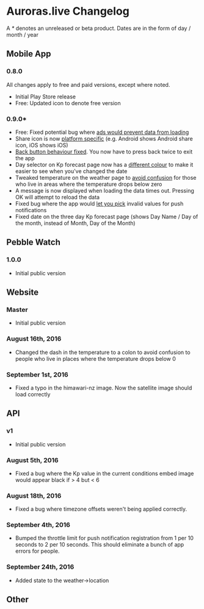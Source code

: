 # Auroras.live Changelog
A _*_ denotes an unreleased or beta product. Dates are in the form of day / month / year

## Mobile App

### 0.8.0
All changes apply to free and paid versions, except where noted.

 - Initial Play Store release
 - Free: Updated icon to denote free version
 
### 0.9.0*

 - Free: Fixed potential bug where [ads would prevent data from loading](https://github.com/Auroras-live/issues/issues/11)
 - Share icon is now [platform specific](https://github.com/Auroras-live/issues/issues/8) (e.g. Android shows Android share icon, iOS shows iOS)
 - [Back button behaviour fixed](https://github.com/Auroras-live/issues/issues/7). You now have to press back twice to exit the app
 - Day selector on Kp forecast page now has a [different colour](https://github.com/Auroras-live/issues/issues/2) to make it easier to see when you've changed the date
 - Tweaked temperature on the weather page to [avoid confusion](https://github.com/Auroras-live/issues/issues/1) for those who live in areas where the temperature drops below zero
 - A message is now displayed when loading the data times out. Pressing OK will attempt to reload the data
 - Fixed bug where the app would [let you pick](https://github.com/Auroras-live/issues/issues/12) invalid values for push notifications
 - Fixed date on the three day Kp forecast page (shows Day Name / Day of the month, instead of Month, Day of the Month)

## Pebble Watch
### 1.0.0
 - Initial public version

## Website
### Master
 - Initial public version

### August 16th, 2016
 - Changed the dash in the temperature to a colon to avoid confusion to people who live in places where the temperature drops below 0

### September 1st, 2016
 - Fixed a typo in the himawari-nz image. Now the satellite image should load correctly
 
## API
### v1
 - Initial public version

### August 5th, 2016
 - Fixed a bug where the Kp value in the current conditions embed image would appear black if > 4 but < 6

### August 18th, 2016
 - Fixed a bug where timezone offsets weren't being applied correctly. 

### September 4th, 2016
 - Bumped the throttle limit for push notification registration from 1 per 10 seconds to 2 per 10 seconds. This should eliminate a bunch of app errors for people.
  
### September 24th, 2016
 - Added state to the weather->location

## Other
